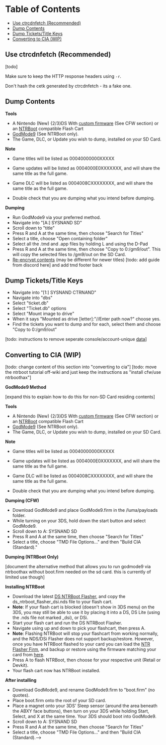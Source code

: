 
# Table of Contents
- [Use ctrcdnfetch (Recommended)](#use-ctrcdnfetch--recommended-)
- [Dump Contents](#dump-contents)
- [Dump Tickets/Title Keys](#dump-tickets-title-keys)
- [Converting to CIA (WIP)](#converting-to-cia--wip-)

## Use ctrcdnfetch (Recommended)

[todo]

Make sure to keep the HTTP response headers using  `-r`.

Don't hash the cetk generated by ctrcdnfetch - its a fake one.

## Dump Contents

**Tools**

-   A Nintendo (New) {2/3}DS With  [custom firmware](https://3ds.hacks.guide/)  (See CFW section) or an  [NTRBoot](https://3ds.hacks.guide/ntrboot.html)  compatible Flash Cart
-   [GodMode9](https://github.com/d0k3/GodMode9)  (See NTRBoot only).
-   The Game, DLC, or Update you wish to dump, installed on your SD Card.

**Note**

-   Game titles will be listed as 00040000000XXXXX
-   Game updates will be listed as 0004000E0XXXXXXX, and will share the same title as the full game.
-   Game DLC will be listed as 0004008CXXXXXXXX, and will share the same title as the full game.

-   Double check that you are dumping what you intend before dumping.

**Dumping**

-   Run GodMode9 via your preferred method.
-   Navigate into "[A:] SYSNAND SD"
-   Scroll down to "title"
-   Press R and A at the same time, then choose "Search for Titles"
-   Select a title, choose "Open containing folder"
-   Select all the .tmd and .app files by holding L and using the D-Pad
-   Press R and A at the same time, then choose "Copy to 0:/gm9/out". This will copy the selected files to /gm9/out on the SD Card.
-   [Re-encrypt contents](http://forum.no-intro.org/viewtopic.php?f=9&t=3567#p22550)  (may be different for newer titles) [todo: add guide from discord here] and add tmd footer back

## Dump Tickets/Title Keys

-   Navigate into "[1:] SYSNAND CTRNAND"
-   Navigate into "dbs"
-   Select "ticket.db"
-   Select "Ticket.db" options
-   Select "Mount image to drive"
-   When it says "Mounted as drive [letter]:"//Enter path now?" choose yes.
-   Find the tickets you want to dump and for each, select them and choose "Copy to 0:/gm9/out"

[todo: instructions to remove seperate console/account-unique  [data](https://www.3dbrew.org/wiki/Ticket)]

## Converting to CIA (WIP)

[todo: change content of this section into "converting to cia"] [todo: move the ntrboot tutorial off-wiki and just keep the instructions as "install cfw/use ntrboothax"]

**GodMode9 Method**

[expand this to explain how to do this for non-SD Card residing contents]

 **Tools**

-   A Nintendo (New) {2/3}DS With  [custom firmware](https://3ds.hacks.guide/)  (See CFW section) or an  [NTRBoot](https://3ds.hacks.guide/ntrboot.html)  compatible Flash Cart
-   [GodMode9](https://github.com/d0k3/GodMode9)  (See NTRBoot only).
-   The Game, DLC, or Update you wish to dump, installed on your SD Card.

**Note**

-   Game titles will be listed as 00040000000XXXXX
-   Game updates will be listed as 0004000E0XXXXXXX, and will share the same title as the full game.
-   Game DLC will be listed as 0004008CXXXXXXXX, and will share the same title as the full game.

-   Double check that you are dumping what you intend before dumping.

**Dumping (CFW)**

-   Download GodMode9 and place GodMode9.firm in the /luma/payloads folder.
-   While turning on your 3DS, hold down the start button and select GodMode9.
-   Scroll down to A: SYSNAND SD
-   Press R and A at the same time, then choose "Search for Titles"
-   Select a title, choose "TMD File Options..." and then "Build CIA (Standard)."

**Dumping (NTRBoot Only)**

[document the alternative method that allows you to run godmode9 via ntrboothax without boot.firm needed on the sd card. this is currently of limited use though]

**Installing NTRBoot**

-   Download the latest  [DS NTRBoot Flasher](https://github.com/ntrteam/ds_ntrboot_flasher/releases/tag/v4.0), and copy the ds_ntrboot_flasher_dsi.nds file to your flash cart.
-   **Note**: If your flash cart is blocked (doesn't show in 3DS menu) on the 3DS, you may still be able to use it by placing it into a DS, DS Lite (using the .nds file not marked _dsi), or DSi.
-   Start your flash cart and run the DS NTRBoot Flasher.
-   Navigate using up and down to pick your flashcart, then press A.
-   **Note**: Flashing NTRBoot will stop your flashcart from working normally, and the NDS/DSi Flasher does not support backup/restore. However, once you have NTRBoot flashed to your card you can load the  [NTR Flasher Firm](https://github.com/ntrteam/ntrboot_flasher/releases/tag/v0.4.0), and backup or restore using the firmware matching your card from  [here](https://3ds.hacks.guide/installing-boot9strap-(ntrboot)).
-   Press A to flash NTRBoot, then choose for your respective unit (Retail or Devkit).
-   Your flash cart now has NTRBoot installed.

**After installing**

-   Download GodMode9, and rename GodMode9.firm to "boot.firm" (no quotes).
-   Place boot.firm onto the root of your SD card.
-   Place a magnet onto your 3DS' Sleep sensor (around the area beneath the ABXY face buttons), then turn on your 3DS while holding Start, Select, and X at the same time. Your 3DS should boot into GodMode9.
-   Scroll down to A: SYSNAND SD
-   Press R and A at the same time, then choose "Search for Titles"
-   Select a title, choose "TMD File Options..." and then "Build CIA (Standard).-->